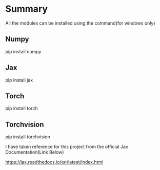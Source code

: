 # Summary

All the modules can be installed using the command(for windows only)

## Numpy
pip install numpy

## Jax
pip install jax

## Torch
pip install torch

## Torchvision
pip install torchvision

I have taken reference for this project from the official Jax Documentation(Link Below)

https://jax.readthedocs.io/en/latest/index.html

